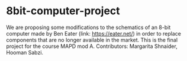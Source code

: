 # 8bit-computer-project
We are proposing some modifications to the schematics of an 8-bit computer made by Ben Eater (link: https://eater.net/) in order to replace components that are no longer available in the market. This is the final project for the course MAPD mod A.
Contributors: Margarita Shnaider, Hooman Sabzi.

